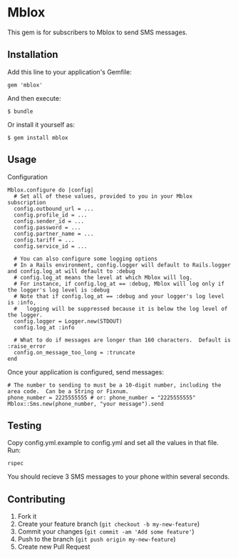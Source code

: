 # Mblox

This gem is for subscribers to Mblox to send SMS messages.

## Installation

Add this line to your application's Gemfile:

    gem 'mblox'

And then execute:

    $ bundle

Or install it yourself as:

    $ gem install mblox

## Usage

Configuration

    Mblox.configure do |config|
      # Set all of these values, provided to you in your Mblox subscription
      config.outbound_url = ...
      config.profile_id = ...
      config.sender_id = ...
      config.password = ...
      config.partner_name = ...
      config.tariff = ...
      config.service_id = ...
      
      # You can also configure some logging options
      # In a Rails environment, config.logger will default to Rails.logger and config.log_at will default to :debug
      # config.log_at means the level at which Mblox will log.
      # For instance, if config.log_at == :debug, Mblox will log only if the logger's log level is :debug
      # Note that if config.log_at == :debug and your logger's log level is :info,
      #   logging will be suppressed because it is below the log level of the logger.
      config.logger = Logger.new(STDOUT)
      config.log_at :info
      
      # What to do if messages are longer than 160 characters.  Default is :raise_error
      config.on_message_too_long = :truncate
    end

Once your application is configured, send messages:

    # The number to sending to must be a 10-digit number, including the area code.  Can be a String or Fixnum.
    phone_number = 2225555555 # or: phone_number = "2225555555"
    Mblox::Sms.new(phone_number, "your message").send

## Testing

Copy config.yml.example to config.yml and set all the values in that file.  Run:

    rspec

You should recieve 3 SMS messages to your phone within several seconds.

## Contributing

1. Fork it
2. Create your feature branch (`git checkout -b my-new-feature`)
3. Commit your changes (`git commit -am 'Add some feature'`)
4. Push to the branch (`git push origin my-new-feature`)
5. Create new Pull Request
